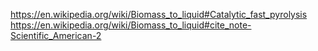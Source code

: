 https://en.wikipedia.org/wiki/Biomass_to_liquid#Catalytic_fast_pyrolysis
https://en.wikipedia.org/wiki/Biomass_to_liquid#cite_note-Scientific_American-2
